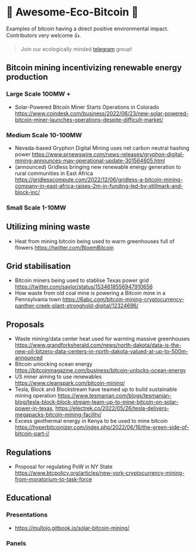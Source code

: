 # 🍃 Awesome-Eco-Bitcoin 🍃

Examples of bitcoin having a direct positive environmental impact. Contributors very welcome 👍.

> Join our ecologically minded <a href="https://t.me/bitcoinenviromentalism">telegram</a> group!

## Bitcoin mining incentivizing renewable energy production 

### Large Scale 100MW +

* Solar-Powered Bitcoin Miner Starts Operations in Colorado https://www.coindesk.com/business/2022/06/23/new-solar-powered-bitcoin-miner-launches-operations-despite-difficult-market/

### Medium Scale 10-100MW

* Nevada-based Gryphon Digital Mining uses net carbon neutral hashing power https://www.prnewswire.com/news-releases/gryphon-digital-mining-announces-may-operational-update-301564605.html
* (announced) Gridless bringing new renewable energy generation to rural communities in East Africa https://gridlesscompute.com/2022/12/06/gridless-a-bitcoin-mining-company-in-east-africa-raises-2m-in-funding-led-by-stillmark-and-block-inc/

###  Small Scale 1-10MW

## Utilizing mining waste 

* Heat from mining bitcoin being used to warm greenhouses full of flowers https://twitter.com/BloemBitcoin

## Grid stabilisation 

* Bitcoin miners being used to stablise Texas power grid https://twitter.com/saylor/status/1534618556947910656
* How waste from old coal mine is powering a Bitcoin mine in a Pennsylvania town https://6abc.com/bitcoin-mining-cryptocurrency-panther-creek-plant-stronghold-digital/12324696/

## Proposals

* Waste mining/data center heat used for warming massive greenhouses https://www.grandforksherald.com/news/north-dakota/data-is-the-new-oil-bitzero-data-centers-in-north-dakota-valued-at-up-to-500m-announced 
* Bitcoin unlocking ocean energy https://bitcoinmagazine.com/business/bitcoin-unlocks-ocean-energy
* US miner aiming to use renewables https://www.cleanspark.com/bitcoin-mining/
* Tesla, Block and Blockstream have teamed up to build sustainable mining operation https://www.tesmanian.com/blogs/tesmanian-blog/tesla-block-block-stream-team-up-to-mine-bitcoin-on-solar-power-in-texas, https://electrek.co/2022/05/26/tesla-delivers-megapacks-bitcoin-mining-facility/
* Excess geothermal energy in Kenya to be used to mine bitcoin https://hyperbitcoinizer.com/index.php/2022/06/16/the-green-side-of-bitcoin-part-i/

## Regulations

* Proposal for regulating PoW in NY State https://www.btcpolicy.org/articles/new-york-cryptocurrency-mining-from-moratorium-to-task-force

## Educational

### Presentations

* https://mullojo.gitbook.io/solar-bitcoin-mining/

### Panels
